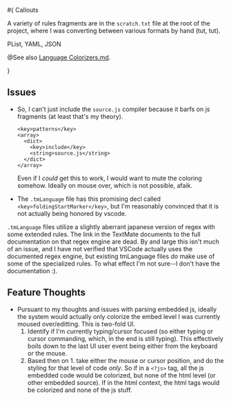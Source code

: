 
#{ Callouts

A variety of rules fragments are in the `scratch.txt` file at the root of the project, where I was converting between various formats by hand (tut, tut).

PList, YAML, JSON

@See also [Language Colorizers.md](index://vscode.extensions.colorizers).

}

## Issues

- So, I can't just include the `source.js` compiler because it barfs on js fragments (at least that's my theory).

      <key>patterns</key>
      <array>
        <dict>
          <key>include</key>
          <string>source.js</string>
        </dict>
      </array>

  Even if I *could* get this to work, I would want to mute the coloring somehow.  Ideally on mouse over, which is not possible, afaik.

- The `.tmLanguage` file has this promising decl called `<key>foldingStartMarker</key>`, but I'm reasonably convinced that it is not actually being honored by vscode.

`.tmLanguage` files utilize a slightly aberrant japanese version of regex with some extended rules.  The link in the TextMate documents to the full documentation on that regex engine are dead.  By and large this isn't much of an issue, and I have not verified that VSCode actually uses the documented regex engine, but existing tmLanguage files *do* make use of some of the specialized rules.  To what effect I'm not sure--I don't have the documentation :).

## Feature Thoughts

- Pursuant to my thoughts and issues with parsing embedded js, ideally the system would actually only colorize the embed level I was currently moused over/editting.  This is two-fold UI.
  1. Identify if I'm currently typing/cursor focused (so either typing or cursor commanding, which, in the end is still typing).  This effectively boils down to the last UI user event being either from the keyboard or the mouse.
  2. Based then on 1. take either the mouse or cursor position, and do the styling for that level of code *only*.  So if in a `<?js>` tag, all the js embedded code would be colorized, but none of the html level (or other embedded source).  If in the html context, the html tags would be colorized and none of the js stuff.


